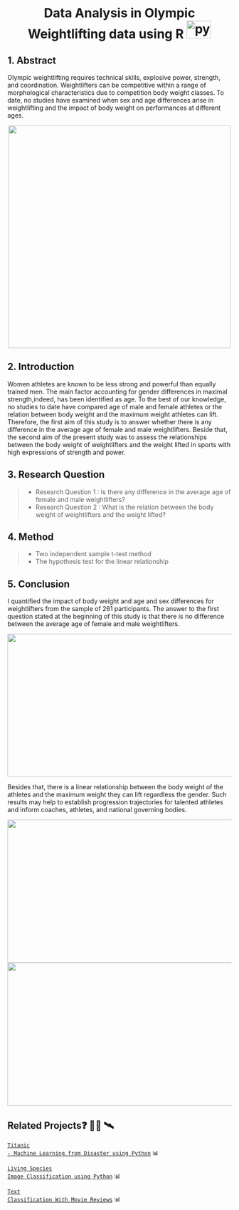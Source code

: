 <h1 align="center"> </a> Data Analysis in Olympic Weightlifting data using R <img src="https://www.r-project.org/logo/Rlogo.png" alt="python" width="55" height="40"/> </a> </h1>

## 1. Abstract
Olympic weightlifting requires technical skills, explosive power, strength, and coordination. Weightlifters can be competitive within a range of morphological characteristics due to competition body weight classes. To date, no studies have examined when sex and age differences arise in weightlifting and the impact of body weight on performances at different ages.

<p align="center">
<img src="https://images.teamusa.org/-/media/USA_Weightlifting/Images/2018-Images/March/InternationalWomensDay/17MelanieRoach.jpg?la=en&hash=628F467BDC56EDF568341EBA59E408331F7B15B3" width=500>
</p>

## 2. Introduction
Women athletes are known to be less strong and powerful than equally trained men. The main factor accounting for gender differences in maximal strength,indeed, has been identified as age. To the best of our knowledge, no studies to date have compared age of male and female athletes or the relation between body weight and the maximum weight athletes can lift. Therefore, the first aim of this study is to answer whether there is any difference in the average age of female and male weightlifters. Beside that, the second aim of the present study was to assess the relationships between the body weight of weightlifters and the weight lifted in sports with high expressions of strength and power.

## 3. Research Question
>- Research Question 1 : Is there any difference in the average age of female and male weightlifters?
>- Research Question 2 : What is the relation between the body weight of weightlifters and the weight lifted?

## 4. Method
>- Two independent sample t-test method
>- The hypothesis test for the linear relationship

## 5. Conclusion
I quantified the impact of body weight and age and sex differences for weightlifters from the sample of 261 participants. The answer to the first question stated at the beginning of this study is that there is no difference between the average age of female and male weightlifters.

<p align="center">
  <img width="642" height="321" src="https://github.com/vinhphuphan/Olympic-Weightlifting-Data-Analysis/blob/main/images/male-female1.png">
</p>

Besides that, there is a linear relationship between the body weight of the athletes and the maximum weight they can lift regardless the gender. Such results may help to establish progression trajectories for talented athletes and inform coaches, athletes, and national governing bodies.

<p align="center" >
  <img width="642" height="321" src="https://github.com/vinhphuphan/Olympic-Weightlifting-Data-Analysis/blob/main/images/relationship_female.png">
  <img width="642" height="321" src="https://github.com/vinhphuphan/Olympic-Weightlifting-Data-Analysis/blob/main/images/relationship_male.png">
</p>

## Related Projects:question: 👨‍💻 🛰️
<code>[Titanic - Machine Learning from Disaster using Python](https://github.com/vinhphuphan/Titanic-Machine-Learning-from-Disaster)</code> 📊

<code>[Living Species Image Classification using Python](https://github.com/vinhphuphan/ImageClassification)</code> 📊

<code>[Text Classification With Movie Reviews](https://github.com/vinhphuphan/Text-Classification-With-Movie-Reviews/)</code> 📊

